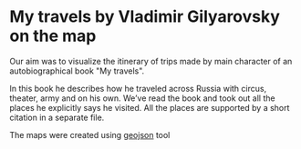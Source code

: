 My travels by Vladimir Gilyarovsky on the map
==============================================

Our aim was to visualize the itinerary of trips made by main character of an autobiographical book "My travels".

In this book he describes how he traveled across Russia with circus, theater, army and on his own. We’ve read the book and took out all the places he explicitly says he visited. All the places are supported by a short citation in a separate file.

The maps were created using [geojson](http://http://geojson.io/) tool


 


